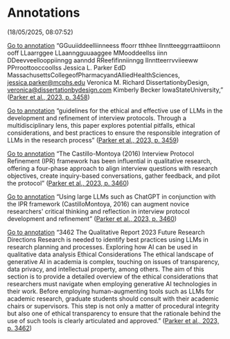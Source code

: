 # Annotations  
(18/05/2025, 08:07:52)

[Go to annotation](zotero://open-pdf/library/items/KFH3U7UW?page=3458&annotation=6EUSTVNG) “GGuuiiddeelliinneess ffoorr tthhee IInntteeggrraattiioonn ooff LLaarrggee LLaanngguuaaggee MMooddeellss iinn DDeevveellooppiinngg aanndd RReefifinniinngg IInntteerrvviieeww PPrroottooccoollss Jessica L. Parker EdD MassachusettsCollegeofPharmacyandAlliedHealthSciences, jessica.parker@mcphs.edu Veronica M. Richard DissertationbyDesign, veronica@dissertationbydesign.com Kimberly Becker IowaStateUniversity,” ([Parker et al., 2023, p. 3458](zotero://select/library/items/IQBAN7Y6))

[Go to annotation](zotero://open-pdf/library/items/KFH3U7UW?page=3459&annotation=T2B85HJT) “guidelines for the ethical and effective use of LLMs in the development and refinement of interview protocols. Through a multidisciplinary lens, this paper explores potential pitfalls, ethical considerations, and best practices to ensure the responsible integration of LLMs in the research process” ([Parker et al., 2023, p. 3459](zotero://select/library/items/IQBAN7Y6))

[Go to annotation](zotero://open-pdf/library/items/KFH3U7UW?page=3460&annotation=HYCF9I28) “The Castillo-Montoya (2016) Interview Protocol Refinement (IPR) framework has been influential in qualitative research, offering a four-phase approach to align interview questions with research objectives, create inquiry-based conversations, gather feedback, and pilot the protocol” ([Parker et al., 2023, p. 3460](zotero://select/library/items/IQBAN7Y6))

[Go to annotation](zotero://open-pdf/library/items/KFH3U7UW?page=3460&annotation=BRNWA9V7) “Using large LLMs such as ChatGPT in conjunction with the IPR framework (CastilloMontoya, 2016) can augment novice researchers' critical thinking and reflection in interview protocol development and refinement” ([Parker et al., 2023, p. 3460](zotero://select/library/items/IQBAN7Y6))

[Go to annotation](zotero://open-pdf/library/items/KFH3U7UW?page=3462&annotation=ACDEV5CQ) “3462 The Qualitative Report 2023 Future Research Directions Research is needed to identify best practices using LLMs in research planning and processes. Exploring how AI can be used in qualitative data analysis Ethical Considerations The ethical landscape of generative AI in academia is complex, touching on issues of transparency, data privacy, and intellectual property, among others. The aim of this section is to provide a detailed overview of the ethical considerations that researchers must navigate when employing generative AI technologies in their work. Before employing human-augmenting tools such as LLMs for academic research, graduate students should consult with their academic chairs or supervisors. This step is not only a matter of procedural integrity but also one of ethical transparency to ensure that the rationale behind the use of such tools is clearly articulated and approved.” ([Parker et al., 2023, p. 3462](zotero://select/library/items/IQBAN7Y6))